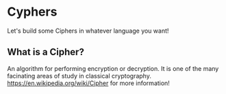 # Cyphers
Let's build some Ciphers in whatever language you want!

## What is a Cipher?
An algorithm for performing encryption or decryption. It is one of the many facinating areas of study in classical cryptography. https://en.wikipedia.org/wiki/Cipher for more information!
